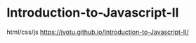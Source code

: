 # Introduction-to-Javascript-II
html/css/js
 https://jvotu.github.io/Introduction-to-Javascript-II/
